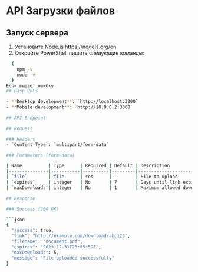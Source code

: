 # API Загрузки файлов 


## Запуск сервера

1. Установите Node.js https://nodejs.org/en
2. Откройте PowerShell пишите следующие команды:
```bash
  {
    npm -v
    node -v
  }
Если выдает ошибку 
## Base URLs

- **Desktop development**: `http://localhost:3000`
- **Mobile development**: `http://10.0.0.2:3000`

## API Endpoint

## Request

### Headers
- `Content-Type`: `multipart/form-data`

### Parameters (form-data)

| Name          | Type      | Required | Default | Description               |
|---------------|-----------|----------|---------|---------------------------|
| `file`        | file      | Yes      | -       | File to upload            |
| `expires`     | integer   | No       | 7       | Days until link expires   |
| `maxDownloads`| integer   | No       | 1       | Maximum allowed downloads |

## Response

### Success (200 OK)

```json
{
  "success": true,
  "link": "http://example.com/download/abc123",
  "filename": "document.pdf",
  "expires": "2023-12-31T23:59:59Z",
  "maxDownloads": 5,
  "message": "File uploaded successfully"
}
